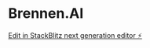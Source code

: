 # Brennen.AI

[Edit in StackBlitz next generation editor ⚡️](https://stackblitz.com/~/github.com/Zoonoodle/Brennen.AI)